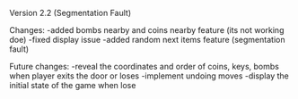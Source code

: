 Version 2.2 (Segmentation Fault)

Changes:
-added bombs nearby and coins nearby feature (its not working doe)
-fixed display issue
-added random next items feature (segmentation fault)

Future changes:
-reveal the coordinates and order of coins, keys, bombs when player exits the door or loses
-implement undoing moves
-display the initial state of the game when lose
